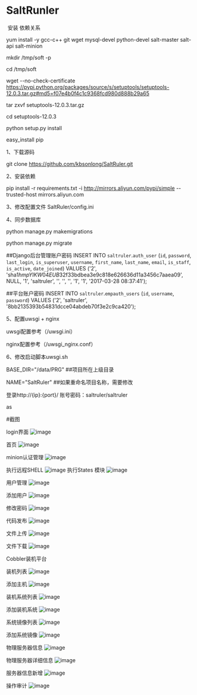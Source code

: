 # SaltRunler

 安装 依赖关系
 
 yum install -y gcc-c++ git wget mysql-devel python-devel salt-master salt-api salt-minion 

mkdir /tmp/soft -p 

cd /tmp/soft 

wget --no-check-certificate https://pypi.python.org/packages/source/s/setuptools/setuptools-12.0.3.tar.gz#md5=f07e4b0f4c1c9368fcd980d888b29a65 

tar zxvf setuptools-12.0.3.tar.gz 

cd setuptools-12.0.3 

python setup.py install 

easy_install pip  

1、下载源码

git clone https://github.com/kbsonlong/SaltRuler.git

2、安装依赖

pip install -r requirements.txt -i http://mirrors.aliyun.com/pypi/simple  --trusted-host mirrors.aliyun.com


3、修改配置文件 SaltRuler/config.ini


4、同步数据库

python manage.py makemigrations

python manage.py migrate

##Django后台管理账户密码
INSERT INTO `saltruler`.`auth_user` (`id`, `password`, `last_login`, `is_superuser`, `username`, `first_name`, `last_name`, `email`, `is_staff`, `is_active`, `date_joined`) VALUES ('2', 'sha1$hmpYlKW04EUB$32f33bdbea3e9c818e626636d11a3456c7aaea09', NULL, '1', 'saltruler', '', '', '', '1', '1', '2017-03-28 08:37:41');

##平台账户密码
INSERT INTO `saltruler`.`empauth_users` (`id`, `username`, `password`) VALUES ('2', 'saltruler', '8bb2135393b54831dcce04abdeb70f3e2c9ca420');


5、配置uwsgi + nginx

uwsgi配置参考（/uwsgi.ini）

nginx配置参考（/uwsgi_nginx.conf）


6、修改启动脚本uwsgi.sh

BASE_DIR="/data/PRG"         ##项目所在上级目录

NAME="SaltRuler"             ##如果重命名项目名称，需要修改

登录http://{ip}:{port}/
账号密码：saltruler/saltruler

as

#截图


login界面
![image](/screenshots/login.jpg)

首页
![image](/screenshots/home.png)

minion认证管理
![image](/screenshots/minion_auth_man.png)



执行远程SHELL
![image](/screenshots/command.png)
执行States 模块
![image](/screenshots/STATES_Modules.png)

用户管理
![image](/screenshots/userinfo.png)

添加用户
![image](/screenshots/useradd.png)

修改密码
![image](/screenshots/userchange.png)


代码发布
![image](/screenshots/svn.png)

文件上传
![image](/screenshots/uploadfile.png)

文件下载
![image](/screenshots/downloadfile.png)


Cobbler装机平台

装机列表
![image](/screenshots/装机列表.png)

添加主机
![image](/screenshots/装机列表.png)

装机系统列表
![image](/screenshots/cobbler_profile.png)

添加装机系统
![image](/screenshots/添加装机系统.png)

系统镜像列表
![image](/screenshots/系统镜像列表.png)

添加系统镜像
![image](/screenshots/添加系统镜像.png)


物理服务器信息
![image](/screenshots/physical_server_info.png)

物理服务器详细信息
![image](/screenshots/physical_server_details_info.png)

服务器信息新增
![image](/screenshots/server_info_add.png)


操作审计
![image](/screenshots/shenji.png)


